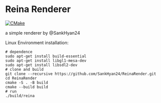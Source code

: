 # Reina Renderer

[![CMake](https://github.com/SankHyan24/ReinaRender/actions/workflows/cmake.yml/badge.svg)](https://github.com/SankHyan24/ReinaRender/actions/workflows/cmake.yml)

a simple renderer by @SankHyan24

Linux Environment installation:

```shell
# dependence
sudo apt-get install build-essential
sudo apt-get install libgl1-mesa-dev
sudo apt-get install libsdl2-dev
# clone and build
git clone --recursive https://github.com/SankHyan24/ReinaRender.git
cd ReinaRender
cmake -S . -B build
cmake --build build
# run
./build/reina
```
